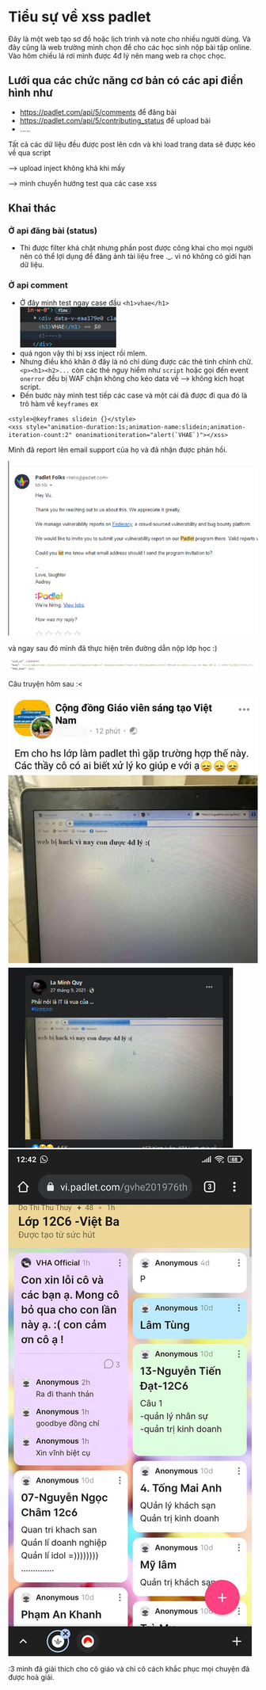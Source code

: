 # Tiểu sự về xss padlet

Đây là một web tạo sơ đồ hoặc lịch trình và note cho nhiều người dùng.
Và đây cũng là web trường mình chọn để cho các học sinh nộp bài tập online.
Vào hôm chiều lá rơi mình được 4đ lý nên mang web ra chọc chọc.
## Lưới qua các chức năng cơ bản có các api điển hình như

 - https://padlet.com/api/5/comments để đăng bài
 - https://padlet.com/api/5/contributing_status để upload bài
 - .....

Tất cả các dữ liệu đều được post lên cdn và khi load trang data sẽ được kéo về qua script 

--> upload inject không khả khi mấy 

--> mình chuyển hướng test qua các case xss

## Khai thác

### Ở api đăng bài (status) 

- Thì được filter khá chặt nhưng phần post được công khai cho mọi người nên có thể lợi dụng để đăng ảnh tài liệu free ._. vì nó không có giới hạn dữ liệu.

### Ở api comment

- Ở đây mình test ngay case đầu
`<h1>vhae</h1>`
![h1](https://raw.githubusercontent.com/VHAE04/Report_web_security_vulnerabilities/main/padlet/images/h1.PNG)
- quá ngon vậy thì bị xss inject rồi mlem.
- Nhưng điều khó khăn ở đây là nó chỉ dùng được các thẻ tinh chỉnh chữ.
`<p><h1><h2>...` còn các thẻ nguy hiểm như `script` hoặc gọi đến event `onerror` đều bị WAF chặn không cho kéo data về --> không kích hoạt script.
- Đến bước này mình test tiếp các case và một cái đã được đi qua đó là trỏ hàm về `keyframes`
ex 
```
<style>@keyframes slidein {}</style>
<xss style="animation-duration:1s;animation-name:slidein;animation-iteration-count:2" onanimationiteration="alert(`VHAE`)"></xss>
```

Mình đã report lên email support của họ và đã nhận được phản hồi.

![pad xss](https://github.com/VHAE04/Report_web_security_vulnerabilities/blob/main/padlet/images/report.PNG?raw=true)

và ngay sau đó mình đã thực hiện trên đường dẫn nộp lớp học :) 

![anh xss](https://github.com/VHAE04/Report_web_security_vulnerabilities/blob/main/padlet/images/inject.jpg?raw=true)

Câu truyện hôm sau :<

![](https://github.com/VHAE04/Report_web_security_vulnerabilities/blob/main/padlet/images/cogiao.jpg?raw=true)
![](https://github.com/VHAE04/Report_web_security_vulnerabilities/blob/main/padlet/images/voz.PNG?raw=true)
![](https://github.com/VHAE04/Report_web_security_vulnerabilities/blob/main/padlet/images/xinloi.jpg?raw=true)

:3 mình đã giải thích cho cô giáo và chỉ cô cách khắc phục mọi chuyện đã được hoà giải.
